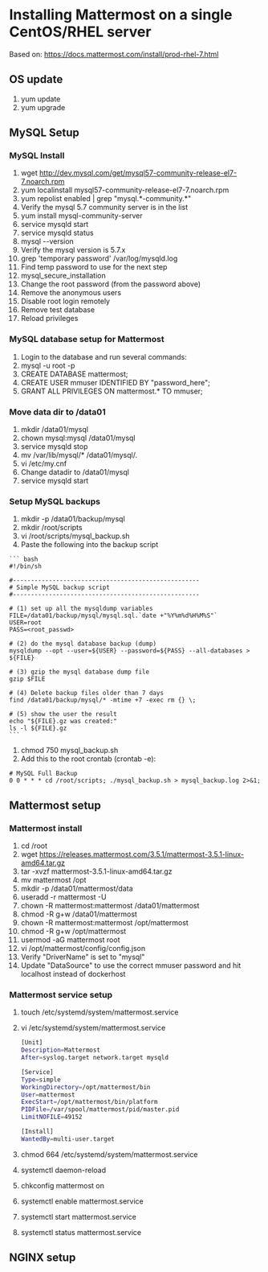 # Installing Mattermost on a single CentOS/RHEL server

Based on: https://docs.mattermost.com/install/prod-rhel-7.html

## OS update
1. yum update
1. yum upgrade

## MySQL Setup

### MySQL Install
1. wget http://dev.mysql.com/get/mysql57-community-release-el7-7.noarch.rpm
1. yum localinstall mysql57-community-release-el7-7.noarch.rpm
1. yum repolist enabled | grep "mysql.\*-community.\*"
  1. Verify the mysql 5.7 community server is in the list
1. yum install mysql-community-server
1. service mysqld start
1. service mysqld status
1. mysql --version
  1. Verify the mysql version is 5.7.x
1. grep 'temporary password' /var/log/mysqld.log  
  1. Find temp password to use for the next step
1. mysql_secure_installation
  1. Change the root password (from the password above)
  1. Remove the anonymous users
  1. Disable root login remotely
  1. Remove test database
  1. Reload privileges
  
### MySQL database setup for Mattermost
1. Login to the database and run several commands:
  1. mysql -u root -p 
  1. CREATE DATABASE mattermost;
  1. CREATE USER mmuser IDENTIFIED BY "password_here";
  1. GRANT ALL PRIVILEGES ON mattermost.* TO mmuser;

### Move data dir to /data01
1. mkdir /data01/mysql
1. chown mysql:mysql /data01/mysql
1. service mysqld stop
1. mv /var/lib/mysql/* /data01/mysql/.
1. vi /etc/my.cnf
  1. Change datadir to /data01/mysql
1. service mysqld start

### Setup MySQL backups
1. mkdir -p /data01/backup/mysql
1. mkdir /root/scripts
1. vi /root/scripts/mysql_backup.sh
  1. Paste the following into the backup script
  
    ``` bash
    #!/bin/sh

    #----------------------------------------------------
    # Simple MySQL backup script
    #----------------------------------------------------

    # (1) set up all the mysqldump variables
    FILE=/data01/backup/mysql/mysql.sql.`date +"%Y%m%d%H%M%S"`
    USER=root
    PASS=<root_passwd>

    # (2) do the mysql database backup (dump)
    mysqldump --opt --user=${USER} --password=${PASS} --all-databases > ${FILE}

    # (3) gzip the mysql database dump file
    gzip $FILE

    # (4) Delete backup files older than 7 days
    find /data01/backup/mysql/* -mtime +7 -exec rm {} \;

    # (5) show the user the result
    echo "${FILE}.gz was created:"
    ls -l ${FILE}.gz  
    ```
1. chmod 750 mysql_backup.sh
1. Add this to the root crontab (crontab -e):

``` cron
# MySQL Full Backup
0 0 * * * cd /root/scripts; ./mysql_backup.sh > mysql_backup.log 2>&1;
```



## Mattermost setup

### Mattermost install
1. cd /root
1. wget https://releases.mattermost.com/3.5.1/mattermost-3.5.1-linux-amd64.tar.gz
1. tar -xvzf mattermost-3.5.1-linux-amd64.tar.gz 
1. mv mattermost /opt
1. mkdir -p /data01/mattermost/data
1. useradd -r mattermost -U
1. chown -R mattermost:mattermost /data01/mattermost
1. chmod -R g+w /data01/mattermost
1. chown -R mattermost:mattermost /opt/mattermost
1. chmod -R g+w /opt/mattermost
1. usermod -aG mattermost root
1. vi /opt/mattermost/config/config.json
  1. Verify "DriverName" is set to "mysql"
  1. Update "DataSource" to use the correct mmuser password and hit localhost instead of dockerhost

### Mattermost service setup
1. touch /etc/systemd/system/mattermost.service
1. vi /etc/systemd/system/mattermost.service

    ``` bash
    [Unit]
    Description=Mattermost
    After=syslog.target network.target mysqld

    [Service]
    Type=simple
    WorkingDirectory=/opt/mattermost/bin
    User=mattermost
    ExecStart=/opt/mattermost/bin/platform
    PIDFile=/var/spool/mattermost/pid/master.pid
    LimitNOFILE=49152

    [Install]
    WantedBy=multi-user.target
    ```
    
1. chmod 664 /etc/systemd/system/mattermost.service
1. systemctl daemon-reload
1. chkconfig mattermost on
1. systemctl enable mattermost.service
1. systemctl start mattermost.service
1. systemctl status mattermost.service

## NGINX setup



